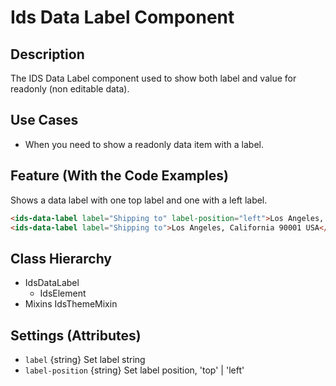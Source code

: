 # Ids Data Label Component

## Description

The IDS Data Label component used to show both label and value for readonly (non editable data).

## Use Cases

- When you need to show a readonly data item with a label.

## Feature (With the Code Examples)

Shows a data label with one top label and one with a left label.

```html
<ids-data-label label="Shipping to" label-position="left">Los Angeles, California 90001 USA</ids-data-label>
<ids-data-label label="Shipping to">Los Angeles, California 90001 USA</ids-data-label>
```

## Class Hierarchy

- IdsDataLabel
  - IdsElement
- Mixins
  IdsThemeMixin

## Settings (Attributes)

- `label` {string} Set label string
- `label-position` {string} Set label position, 'top' | 'left'